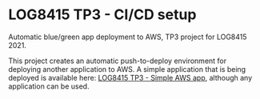 # LOG8415 TP3 - CI/CD setup
Automatic blue/green app deployment to AWS, TP3 project for LOG8415 2021.

This project creates an automatic push-to-deploy environment for deploying another application to AWS.
A simple application that is being deployed is available here: [LOG8415 TP3 - Simple AWS app](https://github.com/jesinmat/LOG8415_simple_aws_app), although any application can be used.
